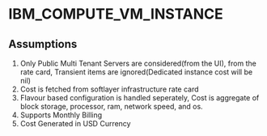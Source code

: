 # IBM_COMPUTE_VM_INSTANCE

## Assumptions

1. Only Public Multi Tenant Servers are considered(from the UI), from the rate card, Transient items are ignored(Dedicated instance cost will be nil)
2. Cost is fetched from softlayer infrastructure rate card
3. Flavour based configuration is handled seperately, Cost is aggregate of block storage, processor, ram, network speed, and os.
4. Supports Monthly Billing
5. Cost Generated in USD Currency
